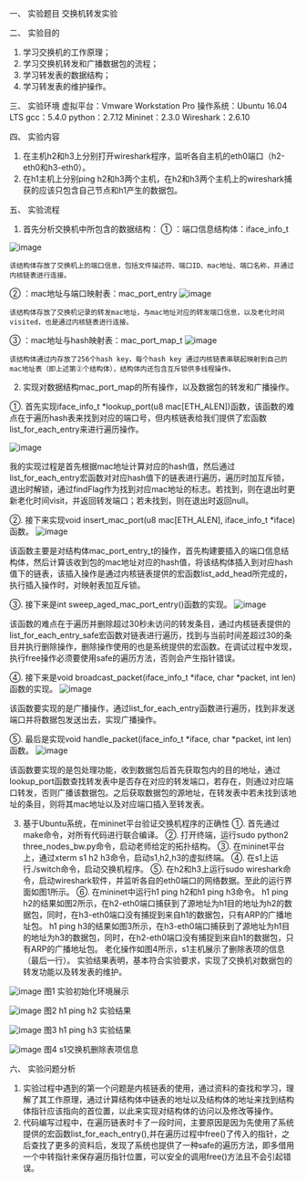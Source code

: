 一、	实验题目
交换机转发实验

二、	实验目的
1.	学习交换机的工作原理；
2.	学习交换机转发和广播数据包的流程；
3.	学习转发表的数据结构；
4.	学习转发表的维护操作。

三、	实验环境
虚拟平台：Vmware Workstation Pro
操作系统：Ubuntu 16.04 LTS
gcc：5.4.0
python：2.7.12
Mininet：2.3.0
Wireshark：2.6.10

四、	实验内容
1.	在主机h2和h3上分别打开wireshark程序，监听各自主机的eth0端口（h2-eth0和h3-eth0）。
2.	在h1主机上分别ping h2和h3两个主机，在h2和h3两个主机上的wireshark捕获的应该只包含自己节点和h1产生的数据包。

五、	实验流程
1.	首先分析交换机中所包含的数据结构：
①	：端口信息结构体：iface_info_t

![image](https://user-images.githubusercontent.com/40001579/143566258-acd0ce30-caab-4c73-ac59-991525fa6aff.png)

	该结构体存放了交换机上的端口信息，包括文件描述符、端口ID、mac地址、端口名称，并通过内核链表进行连接。
	
②	：mac地址与端口映射表：mac_port_entry
 ![image](https://user-images.githubusercontent.com/40001579/143566276-98f87b5d-e5e6-4947-af1e-e2d6808f25e7.png)

	该结构体存放了交换机记录的转发mac地址，与mac地址对应的转发端口信息，以及老化时间visited，也是通过内核链表进行连接。
	
③	：mac地址与hash映射表：mac_port_map_t
 ![image](https://user-images.githubusercontent.com/40001579/143566286-705e9599-6394-4e90-a10f-8c44fc102d63.png)

	该结构体通过内存放了256个hash key，每个hash key 通过内核链表串联起映射到自己的mac地址表（即上述第②个结构体），结构体内还包含互斥锁供多线程操作。

2.	实现对数据结构mac_port_map的所有操作，以及数据包的转发和广播操作。

①. 首先实现iface_info_t *lookup_port(u8 mac[ETH_ALEN])函数，该函数的难点在于遍历hash表来找到对应的端口号，但内核链表给我们提供了宏函数list_for_each_entry来进行遍历操作。

 ![image](https://user-images.githubusercontent.com/40001579/143566331-b8668478-61bf-45e7-b9b7-14aed033d2f1.png)

我的实现过程是首先根据mac地址计算对应的hash值，然后通过list_for_each_entry宏函数对对应hash值下的链表进行遍历，遍历时加互斥锁，退出时解锁，通过findFlag作为找到对应mac地址的标志。若找到，则在退出时更新老化时间visit，并返回转发端口；若未找到，则在退出时返回null。

②. 接下来实现void insert_mac_port(u8 mac[ETH_ALEN], iface_info_t *iface)函数。
 ![image](https://user-images.githubusercontent.com/40001579/143566344-a3ad693c-01e0-416e-9271-6347b608f5a9.png)

该函数主要是对结构体mac_port_entry_t的操作，首先构建要插入的端口信息结构体，然后计算该收到包的mac地址对应的hash值，将该结构体插入到对应hash值下的链表，该插入操作是通过内核链表提供的宏函数list_add_head所完成的，执行插入操作时，对映射表加互斥锁。

③. 接下来是int sweep_aged_mac_port_entry()函数的实现。
 ![image](https://user-images.githubusercontent.com/40001579/143566362-c239ce61-c80a-4286-905f-26235e00482f.png)

该函数的难点在于遍历并删除超过30秒未访问的转发条目，通过内核链表提供的list_for_each_entry_safe宏函数对链表进行遍历，找到与当前时间差超过30的条目并执行删除操作，删除操作使用的也是系统提供的宏函数。在调试过程中发现，执行free操作必须要使用safe的遍历方法，否则会产生指针错误。

④. 接下来是void broadcast_packet(iface_info_t *iface, char *packet, int len)函数的实现。
 ![image](https://user-images.githubusercontent.com/40001579/143566368-a6473278-7130-4017-b788-db861a906e9a.png)

该函数要实现的是广播操作，通过list_for_each_entry函数进行遍历，找到非发送端口并将数据包发送出去，实现广播操作。

⑤. 最后是实现void handle_packet(iface_info_t *iface, char *packet, int len)函数。
 ![image](https://user-images.githubusercontent.com/40001579/143566380-b4fef795-d6ee-494f-aaac-d1c426eba2f7.png)

该函数要实现的是包处理功能，收到数据包后首先获取包内的目的地址，通过lookup_port函数查找转发表中是否存在对应的转发端口，若存在，则通过对应端口转发，否则广播该数据包。之后获取数据包的源地址，在转发表中若未找到该地址的条目，则将其mac地址以及对应端口插入至转发表。

3. 基于Ubuntu系统，在mininet平台验证交换机程序的正确性
①. 首先通过make命令，对所有代码进行联合编译。
②. 打开终端，运行sudo python2 three_nodes_bw.py命令，启动老师给定的拓扑结构。
③. 在mininet平台上，通过xterm s1 h2 h3命令，启动s1,h2,h3的虚拟终端。
④. 在s1上运行./switch命令，启动交换机程序。
⑤. 在h2和h3上运行sudo wireshark命令，启动wireshark软件，并监听各自的eth0端口的网络数据。至此的运行界面如图1所示。
⑥. 在mininet中运行h1 ping h2和h1 ping h3命令。
h1 ping h2的结果如图2所示，在h2-eth0端口捕获到了源地址为h1目的地址为h2的数据包，同时，在h3-eth0端口没有捕捉到来自h1的数据包，只有ARP的广播地址包。
h1 ping h3的结果如图3所示，在h3-eth0端口捕获到了源地址为h1目的地址为h3的数据包，同时，在h2-eth0端口没有捕捉到来自h1的数据包，只有ARP的广播地址包。
老化操作如图4所示，s1主机展示了删除表项的信息（最后一行）。
实验结果表明，基本符合实验要求，实现了交换机对数据包的转发功能以及转发表的维护。

 ![image](https://user-images.githubusercontent.com/40001579/143566406-7e7110b9-eb7b-47e0-9a55-bf9e70cb5818.png)
图1 实验初始化环境展示

![image](https://user-images.githubusercontent.com/40001579/143566419-e81963fc-3848-42fd-894d-6f6186ead78a.png)
图2 h1 ping h2 实验结果

 ![image](https://user-images.githubusercontent.com/40001579/143566441-65bffc07-7c4c-4c13-b595-5088e242b2f8.png)
图3 h1 ping h3 实验结果

![image](https://user-images.githubusercontent.com/40001579/143566449-406502d5-eb45-4835-8b01-7c9f14c527e6.png)
图4 s1交换机删除表项信息

六、	实验问题分析
1. 实验过程中遇到的第一个问题是内核链表的使用，通过资料的查找和学习，理解了其工作原理，通过计算结构体中链表的地址以及结构体的地址来找到结构体指针应该指向的首位置，以此来实现对结构体的访问以及修改等操作。
2. 代码编写过程中，在遍历链表时卡了一段时间，主要原因是因为先使用了系统提供的宏函数list_for_each_entry(),并在遍历过程中free()了传入的指针，之后查找了更多的资料后，发现了系统也提供了一种safe的遍历方法，即多借用一个中转指针来保存遍历指针位置，可以安全的调用free()方法且不会引起错误。
